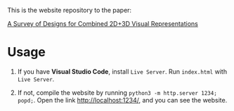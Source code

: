 This is the website repository to the paper:

[A Survey of Designs for Combined 2D+3D Visual Representations](https://doi.org/10.1109/TVCG.2024.3388516)

# Usage
1. If you have **Visual Studio Code**, install `Live Server`. Run `index.html` with `Live Server`. 

2. If not, compile the website by running `python3 -m http.server 1234; popd;`. Open the link [http://localhost:1234/](http://localhost:1234/), and you can see the website.
